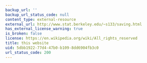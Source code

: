 ```yaml
---
backup_url: ''
backup_url_status_code: null
content_type: external-resource
external_url: http://www.stat.berkeley.edu/~s133/saving.html
has_external_license_warning: true
is_broken: false
license: https://en.wikipedia.org/wiki/All_rights_reserved
title: this website
uid: 5dbb1922-77d4-47b0-b109-8dd6904fb3c0
url_status_code: 200
---
```

